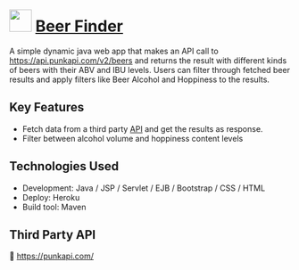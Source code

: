 # <image src="src/main/webapp/resources/images/beer-icon.svg" height="40" width="40"> [Beer Finder](https://beerfinder.herokuapp.com/)

A simple dynamic java web app that makes an API call to https://api.punkapi.com/v2/beers and returns the result with different kinds of beers with their ABV and IBU levels. Users can filter through fetched beer results and apply filters like Beer Alcohol and Hoppiness to the results. 

## Key Features
- Fetch data from a third party [API](https://api.punkapi.com/v2/beers) and get the results as response.</li>
- Filter between alcohol volume and hoppiness content levels

## Technologies Used 
- Development: Java / JSP / Servlet / EJB / Bootstrap / CSS / HTML 
- Deploy: Heroku
- Build tool: Maven

## Third Party API 
🔗 https://punkapi.com/ 
